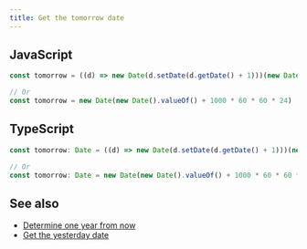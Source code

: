 ```yaml
---
title: Get the tomorrow date
---
```


## JavaScript
```js
const tomorrow = ((d) => new Date(d.setDate(d.getDate() + 1)))(new Date())

// Or
const tomorrow = new Date(new Date().valueOf() + 1000 * 60 * 60 * 24)
```

## TypeScript
```ts
const tomorrow: Date = ((d) => new Date(d.setDate(d.getDate() + 1)))(new Date())

// Or
const tomorrow: Date = new Date(new Date().valueOf() + 1000 * 60 * 60 * 24)
```

## See also
- [Determine one year from now](/date-time/determine-one-year-from-now)
- [Get the yesterday date](/date-time/get-the-yesterday-date)
